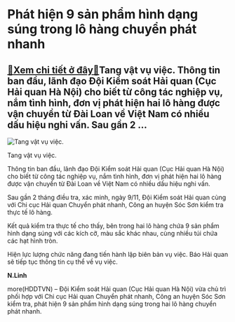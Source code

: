 Phát hiện 9 sản phẩm hình dạng súng trong lô hàng chuyển phát nhanh
===================================================================

[:gift:Xem chi tiết ở đây:gift:](https://hddtvn.com/phat-hien-9-san-pham-hinh-dang-sung-trong-lo-hang-chuyen-phat-nhanh/)Tang vật vụ việc. Thông tin ban đầu, lãnh đạo Đội Kiểm soát Hải quan (Cục Hải quan Hà Nội) cho biết từ công tác nghiệp vụ, nắm tình hình, đơn vị phát hiện hai lô hàng được vận chuyển từ Đài Loan về Việt Nam có nhiều dấu hiệu nghi vấn. Sau gần 2 …
------------------------------------------------------------------------------------------------------------------------------------------------------------------------------------------------------------------------------------------------------





![Tang vật vụ việc.](https://hddtvn.com/wp-content/uploads/2021/01/chon_1-3.jpg "Tang vật vụ việc.")


Tang vật vụ việc.



Thông tin ban đầu, lãnh đạo Đội Kiểm soát Hải quan (Cục Hải quan Hà Nội) cho biết từ công tác nghiệp vụ, nắm tình hình, đơn vị phát hiện hai lô hàng được vận chuyển từ Đài Loan về Việt Nam có nhiều dấu hiệu nghi vấn.


Sau gần 2 tháng điều tra, xác minh, ngày 9/11, Đội Kiểm soát Hải quan cùng với Chi cục Hải quan Chuyển phát nhanh, Công an huyện Sóc Sơn kiểm tra thực tế lô hàng.


Kết quả kiểm tra thực tế cho thấy, bên trong hai lô hàng chứa 9 sản phẩm hình dạng súng với các kích cỡ, màu sắc khác nhau, cùng nhiều túi chứa các hạt hình tròn.


Hiện lực lượng chức năng đang tiến hành lập biên bản vụ việc. Báo Hải quan sẽ tiếp tục thông tin cụ thể về vụ việc.




**N.Linh**



more(HDDTVN) – Đội Kiểm soát Hải quan (Cục Hải quan Hà Nội) vừa chủ trì phối hợp với Chi cục Hải quan Chuyển phát nhanh, Công an huyện Sóc Sơn kiểm tra, phát hiện 9 sản phẩm hình dạng súng trong hai lô hàng chuyển phát nhanh.


